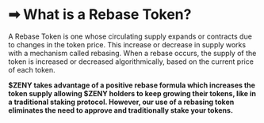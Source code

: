 # ➡ What is a Rebase Token?

A Rebase Token is one whose circulating supply expands or contracts due to changes in the token price. This increase or decrease in supply works with a mechanism called rebasing. When a rebase occurs, the supply of the token is increased or decreased algorithmically, based on the current price of each token.&#x20;

**$ZENY takes advantage of a positive rebase formula which increases the token supply allowing $ZENY holders to keep growing their tokens, like in a traditional staking protocol. However, our use of a rebasing token eliminates the need to approve and traditionally stake your tokens.** &#x20;
